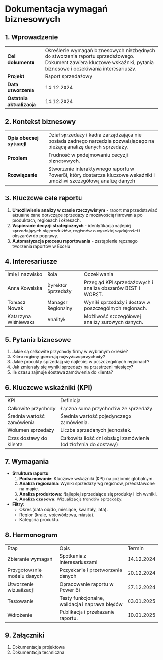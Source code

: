 # Dokumentacja wymagań biznesowych

## 1\. Wprowadzenie

|     |     |
| --- | --- |
| **Cel dokumentu** | Określenie wymagań biznesowych niezbędnych do stworzenia raportu sprzedażowego. Dokument zawiera kluczowe wskaźniki, pytania biznesowe i oczekiwania interesariuszy. |
| **Projekt** | Raport sprzedażowy |
| **Data utworzenia** | 14.12.2024 |
| **Ostatnia aktualizacja** | 14.12.2024 |

## 2\. Kontekst biznesowy

|     |     |
| --- | --- |
| **Opis obecnej sytuacji** | Dział sprzedaży i kadra zarządzająca nie posiada żadnego narzędzia pozwalającego na bieżącą analizę danych sprzedaży. |
| **Problem** | Trudność w podejmowaniu decyzji biznesowych. |
| **Rozwiązanie** | Stworzenie interaktywnego raportu w PowerBi, który dostarcza kluczowe wskaźniki i umożliwi szczegółową analizę danych |

## 3\. Kluczowe cele raportu

1.  **Umożliwienie analizy w czasie rzeczywistym** - raport ma przedstawiać aktualne dane dotyczące sprzedaży z możliwością filtrowania po produktach, regionach i okresach.
2.  **Wspieranie decyzji strategicznych** - identyfikacja najlepiej sprzedających się produktów, regionów o wysokiej wydajności i obszarów do poprawy.
3.  **Automatyzacja procesu raportowania** - zastąpienie ręcznego tworzenia raportów w Excelu

## 4\. Interesariusze

|     |     |     |
| --- | --- | --- |
| Imię i nazwisko | Rola | Oczekiwania |
| Anna Kowalska | Dyrektor Sprzedaży | Przegląd KPI sprzedażowych i analiza obszarów BEST i WORST. |
| Tomasz Nowak | Manager Regionalny | Wyniki sprzedaży i dostaw w poszczególnych regionach. |
| Katarzyna Wiśniewska | Analityk | Możliwość szczegółowej analizy surowych danych. |

## 5\. Pytania biznesowe

1.  Jakie są całkowite przychody firmy w wybranym okresie?
2.  Które regiony generują najwyższe przychody?
3.  Jakie produkty sprzedają się najlepiej w poszczególnych regionach?
4.  Jak zmieniały się wyniki sprzedaży na przestrzeni miesięcy?
5.  Ile czasu zajmuje dostawa zamówienia do klienta?

## 6\. Kluczowe wskaźniki (KPI)

|     |     |
| --- | --- |
| KPI | Definicja |
| Całkowite przychody | Łączna suma przychodów ze sprzedaży. |
| Średnia wartość zamówienia | Średnia wartość pojedynczego zamówienia. |
| Wolumen sprzedaży | Liczba sprzedanych jednostek. |
| Czas dostawy do klienta | Całkowita ilość dni obsługi zamówienia (od złożenia do dostawy) |

## 7\. Wymagania

- **Struktura raportu**
    1.  **Podsumowanie**: Kluczowe wskaźniki (KPI) na poziomie globalnym.
    2.  **Analiza regionalna**: Wyniki sprzedaży wg regionów, przedstawione na mapie.
    3.  **Analiza produktowa**: Najlepiej sprzedające się produkty i ich wyniki.
    4.  **Analiza czasowa**: Wizualizacja trendów sprzedaży.
- **Filtry**:
    - Okres (data od/do, miesiące, kwartały, lata).
    - Region (kraje, województwa, miasta).
    - Kategoria produktu.

## 8\. Harmonogram

|     |     |     |
| --- | --- | --- |
| Etap | Opis | Termin |
| Zbieranie wymagań | Spotkania z interesariuszami | 14.12.2024 |
| Przygotowanie modelu danych | Pozyskanie i przetworzenie danych | 20.12.2024 |
| Utworzenie wizualizacji | Opracowanie raportu w Power BI | 27.12.2024 |
| Testowanie | Testy funkcjonalne, walidacja i naprawa błędów | 03.01.2025 |
| Wdrożenie | Publikacja i przekazanie raportu. | 10.01.2025 |

## 9\. Załączniki

1.  Dokumentacja projektowa
2.  Dokumentacja techniczna
